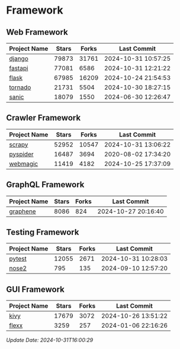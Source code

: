 # Framework

## Web Framework
| Project Name | Stars | Forks | Last Commit |
| ------------ | ----- | ----- | ----------- |
| [django](https://github.com/django/django) | 79873 | 31761 | 2024-10-31 10:57:25 |
| [fastapi](https://github.com/fastapi/fastapi) | 77081 | 6586 | 2024-10-31 12:21:22 |
| [flask](https://github.com/pallets/flask) | 67985 | 16209 | 2024-10-24 21:54:53 |
| [tornado](https://github.com/tornadoweb/tornado) | 21731 | 5504 | 2024-10-30 18:27:15 |
| [sanic](https://github.com/sanic-org/sanic) | 18079 | 1550 | 2024-06-30 12:26:47 |

## Crawler Framework
| Project Name | Stars | Forks | Last Commit |
| ------------ | ----- | ----- | ----------- |
| [scrapy](https://github.com/scrapy/scrapy) | 52952 | 10547 | 2024-10-31 13:06:22 |
| [pyspider](https://github.com/binux/pyspider) | 16487 | 3694 | 2020-08-02 17:34:20 |
| [webmagic](https://github.com/code4craft/webmagic) | 11419 | 4182 | 2024-10-25 17:37:09 |

## GraphQL Framework
| Project Name | Stars | Forks | Last Commit |
| ------------ | ----- | ----- | ----------- |
| [graphene](https://github.com/graphql-python/graphene) | 8086 | 824 | 2024-10-27 20:16:40 |

## Testing Framework
| Project Name | Stars | Forks | Last Commit |
| ------------ | ----- | ----- | ----------- |
| [pytest](https://github.com/pytest-dev/pytest) | 12055 | 2671 | 2024-10-31 10:28:03 |
| [nose2](https://github.com/nose-devs/nose2) | 795 | 135 | 2024-09-10 12:57:20 |

## GUI Framework
| Project Name | Stars | Forks | Last Commit |
| ------------ | ----- | ----- | ----------- |
| [kivy](https://github.com/kivy/kivy) | 17679 | 3072 | 2024-10-26 13:51:22 |
| [flexx](https://github.com/flexxui/flexx) | 3259 | 257 | 2024-01-06 22:16:26 |

*Update Date: 2024-10-31T16:00:29*